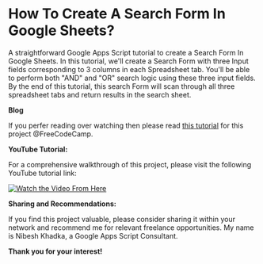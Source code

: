 # How To Create A Search Form In Google Sheets?

A straightforward Google Apps Script tutorial to create a Search Form In Google Sheets. In this tutorial, we'll create a Search Form with three Input fields corresponding to 3 columns in each Spreadsheet tab. You'll be able to perform both "AND" and "OR" search logic using these three input fields. By the end of this tutorial, this search Form will scan through all three spreadsheet tabs and return results in the search sheet.

**Blog**

If you perfer reading over watching then please read [this tutorial](https://www.freecodecamp.org/news/create-search-form-in-google-sheets/) for this project @FreeCodeCamp.


**YouTube Tutorial:**

For a comprehensive walkthrough of this project, please visit the following YouTube tutorial link:

[![Watch the Video From Here](https://nibeshkhadka.com/wp-content/uploads/2024/02/Search-Form-Thumbnail-1.png)](https://youtu.be/FkYW2oEbEQk)


**Sharing and Recommendations:**

If you find this project valuable, please consider sharing it within your network and recommend me for relevant freelance opportunities. My name is Nibesh Khadka, a Google Apps Script Consultant.

**Thank you for your interest!**